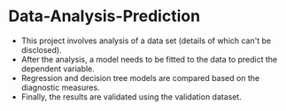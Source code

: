# Data-Analysis-Prediction
- This project involves analysis of a data set (details of which can't be disclosed). 
- After the analysis, a model needs to be fitted to the data to predict the dependent variable.
- Regression and decision tree models are compared based on the diagnostic measures.
- Finally, the results are validated using the validation dataset.
